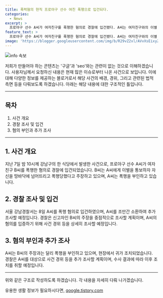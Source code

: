```yaml
---
title: 폭력혐의 현직 프로야구 선수 여친 폭행으로 입건되다.
categories:
  - News
excerpt: >
  프로야구 선수 A씨가 여자친구를 폭행한 혐의로 경찰에 입건됐다. A씨는 여자친구와의 이별 통보 후 폭행했다는 주장에 대해 부인하고 있으며, 경찰은 A씨를 조만간 소환해 사건을 조사할 예정이다. 사건은 강남구의 한 식당에서 발생했는데, 폭행 신고를 받은 20대 여성 B씨는 A씨가 자신을 땅바닥에 넘어뜨리고 폭행했다고 주장하고 있다. A씨는 현장에서 귀가 조치됐으며, 경찰은 사건 경위를 조사할 방침이다. (단어 수: 99)
feature_text: >
  프로야구 선수 A씨가 여자친구를 폭행한 혐의로 경찰에 입건됐다. A씨는 여자친구와의 이별 통보 후 폭행했다는 주장에 대해 부인하고 있으며, 경찰은 A씨를 조만간 소환해 사건을 조사할 예정이다. 사건은 강남구의 한 식당에서 발생했는데, 폭행 신고를 받은 20대 여성 B씨는 A씨가 자신을 땅바닥에 넘어뜨리고 폭행했다고 주장하고 있다. A씨는 현장에서 귀가 조치됐으며, 경찰은 사건 경위를 조사할 방침이다. (단어 수: 99)
image: 'https://blogger.googleusercontent.com/img/b/R29vZ2xl/AVvXsEixyZcFfHzMRdzZMjFBmAUKJYCLCGyLL1o632UiGVXcaFdKo_bkvkuCioo0uUKlGfBVcT3P84aROyZIXSBEx3Aw5nCQ3pTgDom1WDC4m8eifvWiAmWEEVb4x6G_l8C0QH225ldMjyaFvpxGEBGNO37VmDTDMHGhJPq73UglMfDca1-0aw/s1600/blogspot.png'
---
```


<p><img src="https://blogger.googleusercontent.com/img/b/R29vZ2xl/AVvXsEixyZcFfHzMRdzZMjFBmAUKJYCLCGyLL1o632UiGVXcaFdKo_bkvkuCioo0uUKlGfBVcT3P84aROyZIXSBEx3Aw5nCQ3pTgDom1WDC4m8eifvWiAmWEEVb4x6G_l8C0QH225ldMjyaFvpxGEBGNO37VmDTDMHGhJPq73UglMfDca1-0aw/s1600/blogspot.png" alt="info 속보" /></p>

<p>저희가 만들어야 하는 콘텐츠는 '구글'과 'seo'와는 관련이 없는 것으로 이해하겠습니다. 사용자님께서 요청하신 내용은 현재 많은 이슈로부터 나온 사건으로 보입니다. 이에 대해 다양한 정보를 제공하는 블로거로서 해당 사건의 배경, 경위, 그리고 관련된 법적 측면 등을 다뤄보도록 하겠습니다. 아래는 해당 내용에 대한 구조적인 틀입니다.</p>

<hr />

<h2 data-ke-size="size26">목차</h2>

<ol>
<li>사건 개요</li>
<li>경찰 조사 및 입건</li>
<li>혐의 부인과 추가 조사 </li>
</ol>

<hr />

<h2 data-ke-size="size26">1. 사건 개요</h2>

<p data-ke-size="size16">지난 7일 밤 10시께 강남구의 한 식당에서 발생한 사건으로, 프로야구 선수 A씨가 여자친구 B씨를 폭행한 혐의로 경찰에 입건되었습니다. B씨는 A씨에게 이별을 통보하자 자신을 땅바닥에 넘어뜨리고 폭행당했다고 주장하고 있으며, A씨는 폭행을 부인하고 있습니다.</p>

<h2 data-ke-size="size26">2. 경찰 조사 및 입건</h2>

<p data-ke-size="size16">서울 강남경찰서는 8일 A씨를 폭행 혐의로 입건하였으며, A씨를 조만간 소환하여 추가 조사할 예정입니다. 경찰은 신고자인 B씨의 주장을 중점적으로 조사할 계획이며, A씨의 혐의를 입증하기 위해 사건 경위 등을 상세히 조사할 예정입니다.</p>

<h2 data-ke-size="size26">3. 혐의 부인과 추가 조사</h2>

<p data-ke-size="size16">A씨는 B씨의 주장과는 달리 폭행을 부인하고 있으며, 현장에서 귀가 조치되었습니다. 경찰은 A씨를 대상으로 사건 경위 등을 추가 조사할 계획이며, 수사 결과에 따라 이후 조치를 취할 예정입니다.</p>

<hr />

<p>위와 같은 구조로 작성하도록 하겠습니다. 각 내용을 자세히 다뤄 나가겠습니다.</p>
유용한 생활 정보가 필요하시다면, <a href="https://qoogle.tistory.com" rel="dofollow">qoogle.tistory.com</a>


